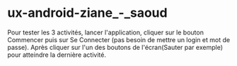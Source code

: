# ux-android-ziane_-_saoud

Pour tester les 3 activités, lancer l'application, cliquer sur le bouton Commencer puis sur Se Connecter (pas besoin de mettre un login et mot de passe).
Après cliquer sur l'un des boutons de l'écran(Sauter par exemple) pour atteindre la dernière activité. 
